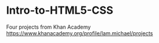# Intro-to-HTML5-CSS
Four projects from Khan Academy
https://www.khanacademy.org/profile/lam.michael/projects
